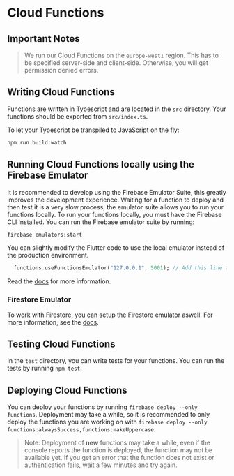 # Cloud Functions

## Important Notes
> We run our Cloud Functions on the `europe-west1` region. This has to be specified server-side and client-side. Otherwise, you will get permission denied errors.

## Writing Cloud Functions
Functions are written in Typescript and are located in the `src` directory.
Your functions should be exported from `src/index.ts`.

To let your Typescript be transpiled to JavaScript on the fly:
```bash
npm run build:watch
```

## Running Cloud Functions locally using the Firebase Emulator
It is recommended to develop using the Firebase Emulator Suite, this greatly improves the development experience.
Waiting for a function to deploy and then test it is a very slow process, the emulator suite allows you to run your functions locally.
To run your functions locally, you must have the Firebase CLI installed.
You can run the Firebase emulator suite by running:
```bash
firebase emulators:start
```

You can slightly modify the Flutter code to use the local emulator instead of the production environment.
```dart
  functions.useFunctionsEmulator("127.0.0.1", 5001); // Add this line to use the local emulator using the address and port of the emulator
```

Read the [docs](https://firebase.google.com/docs/functions/local-emulator) for more information.

### Firestore Emulator
To work with Firestore, you can setup the Firestore emulator aswell.
For more information, see the [docs](https://firebase.google.com/docs/emulator-suite/connect_firestore).


## Testing Cloud Functions
In the `test` directory, you can write tests for your functions.
You can run the tests by running `npm test`.

## Deploying Cloud Functions
You can deploy your functions by running `firebase deploy --only functions`.
Deployment may take a while, so it is recommended to only deploy the functions you are working on with 
`firebase deploy --only functions:alwaysSuccess,functions:makeUppercase`.

> Note: Deployment of **new** functions may take a while, even if the console reports the function is deployed, the function may not be available yet. If you get an error that the function does not exist or authentication fails, wait a few minutes and try again.
